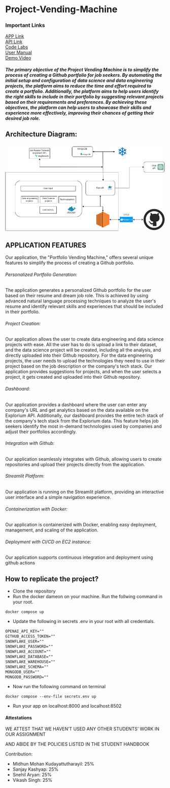 # Project-Vending-Machine
### Important Links
[APP Link](http://18.219.140.115:8081) <br>
[API Link](http://18.219.140.115:8000/docs) <br>
[Code Labs](https://codelabs-preview.appspot.com/?file_id=1o8MDDTwOHbqMEI7V0mA9TQ2dELlGQYqSJbtKeRW_Dek/edit#0) <br>
[User Manual](https://codelabs-preview.appspot.com/?file_id=1o8MDDTwOHbqMEI7V0mA9TQ2dELlGQYqSJbtKeRW_Dek/edit#0) <br>
[Demo Video](https://youtu.be/cicxeubgKac)

##### The primary objective of the Project Vending Machine is to simplify the process of creating a Github portfolio for job seekers. By automating the initial setup and configuration of data science and data engineering projects, the platform aims to reduce the time and effort required to create a portfolio. Additionally, the platform aims to help users identify the right skills to include in their portfolio by suggesting relevant projects based on their requirements and preferences. By achieving these objectives, the platform can help users to showcase their skills and experience more effectively, improving their chances of getting their desired job role.

## Architecture Diagram:

![Architecture Diagram](https://github.com/BigDataIA-Spring2023-Team06/Documentation/blob/main/fds.drawio.png)

## APPLICATION FEATURES

Our application, the "Portfolio Vending Machine," offers several unique features to simplify the process of creating a Github portfolio.

###### Personalized Portfolio Generation: 
The application generates a personalized Github portfolio for the user based on their resume and dream job role. This is achieved by using advanced natural language processing techniques to analyze the user's resume and identify relevant skills and experiences that should be included in their portfolio.
###### Project Creation: 
Our application allows the user to create data engineering and data science projects with ease. All the user has to do is upload a link to their dataset, and the data science project will be created, including all the analysis, and directly uploaded into their Github repository. For the data engineering projects, the user needs to upload the technologies they need to use in their project based on the job description or the company's tech stack. Our application provides suggestions for projects, and when the user selects a project, it gets created and uploaded into their Github repository.
###### Dashboard: 
Our application provides a dashboard where the user can enter any company's URL and get analytics based on the data available on the Explorium API. Additionally, our dashboard provides the entire tech stack of the company's tech stack from the Explorium data. This feature helps job seekers identify the most in-demand technologies used by companies and adjust their portfolios accordingly.
###### Integration with Github: 
Our application seamlessly integrates with Github, allowing users to create repositories and upload their projects directly from the application.
###### Streamlit Platform: 
Our application is running on the Streamlit platform, providing an interactive user interface and a simple navigation experience.
###### Containerization with Docker: 
Our application is containerized with Docker, enabling easy deployment, management, and scaling of the application.
###### Deployment with CI/CD on EC2 instance:
Our application supports continuous integration and deployment using github actions

## How to replicate the project?
* Clone the repository
* Run the docker dameon on your machine. Run the follwing command in your root.
```
docker compose up
```
* Update the following in secrets .env in your root with all credentials.
```
OPENAI_API_KEY=""
GITHUB_ACCESS_TOKEN=""
SNOWFLAKE_USER=""
SNOWFLAKE_PASSWORD=""
SNOWFLAKE_ACCOUNT=""
SNOWFLAKE_DATABASE=""
SNOWFLAKE_WAREHOUSE=""
SNOWFLAKE_SCHEMA=""
MONGODB_USER=""
MONGODB_PASSWORD=""
```
* Now run the following command on terminal
```
docker compose --env-file secrets.env up
```
* Run your app on localhost:8000 and localhost:8502

#### Attestations
WE ATTEST THAT WE HAVEN’T USED ANY OTHER STUDENTS’ WORK IN OUR ASSIGNMENT

AND ABIDE BY THE POLICIES LISTED IN THE STUDENT HANDBOOK

Contribution: 

* Midhun Mohan Kudayattutharayil: 25%
* Sanjay Kashyap: 25%
* Snehil Aryan: 25%
* Vikash Singh: 25%



